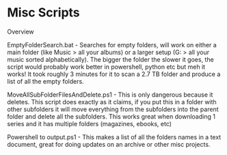 # Misc Scripts

 Overview

 EmptyFolderSearch.bat - Searches for empty folders, will work on either a main folder (like Music > all your albums) or a larger setup (G: > all your music sorted alphabetically). The bigger the folder the slower it goes, the script would probably work better in powershell, python etc but meh it works! It took roughly 3 minutes for it to scan a 2.7 TB folder and produce a list of all the empty folders.
 
 MoveAllSubFolderFilesAndDelete.ps1 - This is only dangerous because it deletes. This script does exactly as it claims, if you put this in a folder with other subfolders it will move everything from the subfolders into the parent folder and delete all the subfolders. This works great when downloading 1 series and it has multiple folders (magazines, ebooks, etc)

Powershell to output.ps1 - This makes a list of all the folders names in a text document, great for doing updates on an archive or other misc projects.
